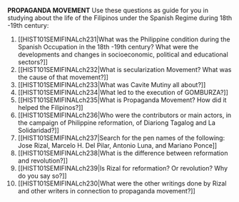 **PROPAGANDA MOVEMENT**
Use these questions as guide for you in studying about the life of the Filipinos under the Spanish
Regime during 18th -19th century:

1. [[HIST101SEMIFINALch231|What was the Philippine condition during the Spanish Occupation in the 18th -19th century? What were the developments and changes in socioeconomic, political and educational sectors?]]
2. [[HIST101SEMIFINALch232|What is secularization Movement? What was the cause of that movement?]]
3. [[HIST101SEMIFINALch233|What was Cavite Mutiny all about?]]
4. [[HIST101SEMIFINALch234|What led to the execution of GOMBURZA?]]
5. [[HIST101SEMIFINALch235|What is Propaganda Movement? How did it helped the Filipinos?]]
6. [[HIST101SEMIFINALch236|Who were the contributors or main actors, in the campaign of Philippine reformation, of Diariong Tagalog and La Solidaridad?]]
7. [[HIST101SEMIFINALch237|Search for the pen names of the following: Jose Rizal, Marcelo H. Del Pilar, Antonio Luna, and Mariano Ponce]]
8. [[HIST101SEMIFINALch238|What is the difference between reformation and revolution?]]
9. [[HIST101SEMIFINALch239|Is Rizal for reformation? Or revolution? Why do you say so?]]
10. [[HIST101SEMIFINALch230|What were the other writings done by Rizal and other writers in connection to propaganda movement?]]